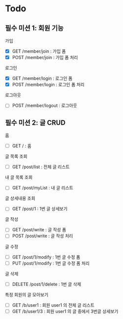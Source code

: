 # Todo    

## 필수 미션 1: 회원 기능  
가입  
- [x] GET /member/join : 가입 폼  
- [x] POST /member/join : 가입 폼 처리  
  
로그인  
- [x] GET /member/login : 로그인 폼  
- [x] POST /member/login : 로그인 폼 처리  
  
로그아웃  
- [ ] POST /member/logout : 로그아웃  
  
## 필수 미션 2: 글 CRUD  
홈  
- [ ] GET / : 홈  
  
글 목록 조회  
- [ ] GET /post/list : 전체 글 리스트  
  
내 글 목록 조회  
- [ ] GET /post/myList : 내 글 리스트  
  
글 상세내용 조회  
- [ ] GET /post/1 : 1번 글 상세보기  
  
글 작성  
- [ ] GET /post/write : 글 작성 폼  
- [ ] POST /post/write : 글 작성 처리  
  
글 수정  
- [ ] GET /post/1/modify : 1번 글 수정 폼  
- [ ] PUT /post/1/modify : 1번 글 수정 폼 처리  
  
글 삭제  
- [ ] DELETE /post/1/delete : 1번 글 삭제  
  
특정 회원의 글 모아보기  
- [ ] GET /b/user1 : 회원 user1 의 전체 글 리스트  
- [ ] GET /b/user1/3 : 회원 user1 의 글 중에서 3번글 상세보기  